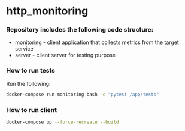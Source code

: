 # http_monitoring
### Repository includes the following code structure:

* monitoring - client application that collects metrics from the target service
* server - client server for testing purpose
 
### How to run tests

Run the following:

```bash
docker-compose run monitoring bash -c "pytest /app/tests"
```

### How to run client

```bash
docker-compose up --force-recreate --build
```
